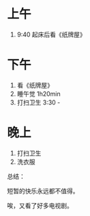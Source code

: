 # 上午

1. 9:40 起床后看《纸牌屋》

# 下午

1. 看《纸牌屋》
2. 睡午觉 1h20min
3. 打扫卫生 3:30 - 
 
# 晚上

1. 打扫卫生
2. 洗衣服


总结：

短暂的快乐永远都不值得。

唉，又看了好多电视剧。
